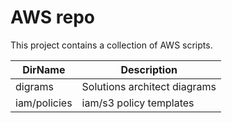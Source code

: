 # AWS repo
This project contains a collection of AWS scripts. 

DirName      | Description
------------- | -------------  
digrams | Solutions architect diagrams
iam/policies | iam/s3 policy templates

